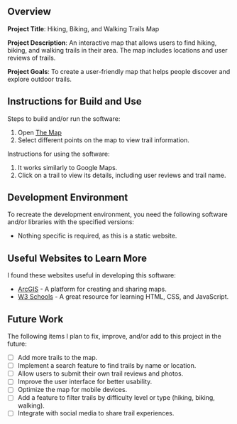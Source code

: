 ## Overview

**Project Title**: Hiking, Biking, and Walking Trails Map

**Project Description**: An interactive map that allows users to find hiking, biking, and walking trails in their area. The map includes locations and user reviews of trails.

**Project Goals**: To create a user-friendly map that helps people discover and explore outdoor trails.

## Instructions for Build and Use

Steps to build and/or run the software:

1. Open [The Map](dynaamiiteee.github.io/map/)
2. Select different points on the map to view trail information.

Instructions for using the software:

1. It works similarly to Google Maps.
2. Click on a trail to view its details, including user reviews and trail name.
## Development Environment 

To recreate the development environment, you need the following software and/or libraries with the specified versions:

* Nothing specific is required, as this is a static website.

## Useful Websites to Learn More

I found these websites useful in developing this software:

* [ArcGIS](https://www.arcgis.com/home/index.html) - A platform for creating and sharing maps.
* [W3 Schools](https://www.w3schools.com/) - A great resource for learning HTML, CSS, and JavaScript.

## Future Work

The following items I plan to fix, improve, and/or add to this project in the future:

* [ ] Add more trails to the map.
* [ ] Implement a search feature to find trails by name or location.
* [ ] Allow users to submit their own trail reviews and photos.
* [ ] Improve the user interface for better usability.
* [ ] Optimize the map for mobile devices.
* [ ] Add a feature to filter trails by difficulty level or type (hiking, biking, walking).
* [ ] Integrate with social media to share trail experiences.
